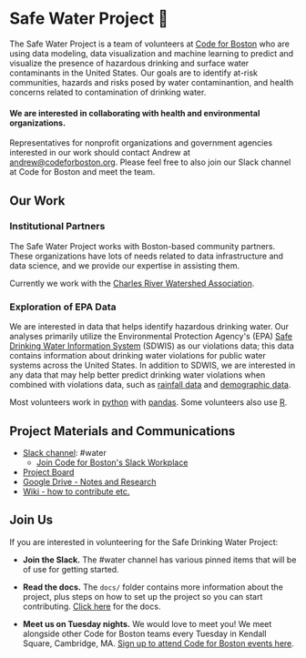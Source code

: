 # Safe Water Project 🚰

The Safe Water Project is a team of volunteers at [Code for Boston](https://www.codeforboston.org/) who are using data modeling, data visualization and machine learning to predict and visualize the presence of hazardous drinking and surface water contaminants in the United States. Our goals are to identify at-risk communities, hazards and risks posed by water contaminantion, and health concerns related to contamination of drinking water.

#### We are interested in collaborating with health and environmental organizations.

Representatives for nonprofit organizations and government agencies interested in our work should contact Andrew at andrew@codeforboston.org. Please feel free to also join our Slack channel at Code for Boston and meet the team.

## Our Work

### Institutional Partners

The Safe Water Project works with Boston-based community partners. These organizations have lots of needs related to data infrastructure and data science, and we provide our expertise in assisting them.   

Currently we work with the [Charles River Watershed Association](https://www.crwa.org/).

### Exploration of EPA Data

We are interested in data that helps identify hazardous drinking water. Our analyses primarily utilize the Environmental Protection Agency's (EPA) [Safe Drinking Water Information System](https://www.epa.gov/enviro/sdwis-overview) (SDWIS) as our violations data; this data contains information about drinking water violations for public water systems across the United States. In addition to SDWIS, we are interested in any data that may help better predict drinking water violations when combined with violations data, such as [rainfall data](https://www.ncdc.noaa.gov/cdo-web/webservices/v2) and [demographic data](https://www.census.gov/developers/).

Most volunteers work in [python](http://python.org) with [pandas](https://pandas.pydata.org/). Some volunteers also use [R](https://www.r-project.org/).

## Project Materials and Communications

- [Slack channel](https://cfb-public.slack.com): #water
  - [Join Code for Boston's Slack Workplace](https://communityinviter.com/apps/cfb-public/code-for-boston)
- [Project Board](https://github.com/codeforboston/safe-water/projects)
- [Google Drive - Notes and Research](https://drive.google.com/drive/folders/1FbQE9_NP664lkz4d-Xu4omijLl-HNklz)
- [Wiki - how to contribute etc.](https://github.com/codeforboston/safe-water/wiki)

## Join Us

If you are interested in volunteering for the Safe Drinking Water Project:

- __Join the Slack.__ The #water channel has various pinned items that will be of use for getting started.

- __Read the docs.__ The ``docs/`` folder contains more information about the project, plus steps on how to set up the project so you can start contributing. [Click here](docs/) for the docs.

- __Meet us on Tuesday nights.__ We would love to meet you! We meet alongside other Code for Boston teams every Tuesday in Kendall Square, Cambridge, MA. [Sign up to attend Code for Boston events here](https://www.meetup.com/Code-for-Boston/).
